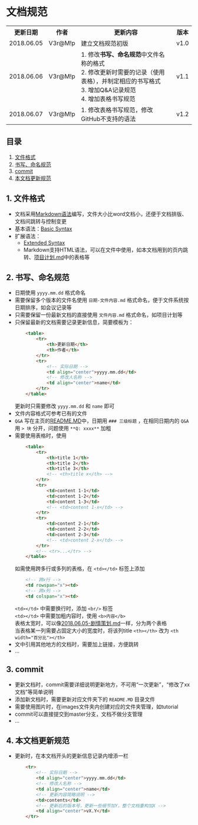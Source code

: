 # 文档规范

<table>
    <tr>
        <th>更新日期</th>
        <th>作者</th>
        <th>更新内容</th>
        <th>版本</th>
    </tr>
    <tr>
        <td align="center">2018.06.05</td>
        <td align="center">V3r@M!p</td>
        <td>建立文档规范初版</td>
        <td align="center">v1.0</td>
    </tr>
    <tr>
        <td align="center">2018.06.06</td>
        <td align="center">V3r@M!p</td>
        <td>
            1. 修改<b>书写、命名规范</b>中文件名称的格式
            <br/>
            2. 修改更新时需要的记录（使用表格），并制定相应的书写格式
            <br/>
            3. 增加Q&A记录规范
            <br/>
            4. 增加表格书写规范
        </td>
        <td align="center">v1.1</td>
    </tr>
    <tr>
        <td align="center">2018.06.07</td>
        <td align="center">V3r@M!p</td>
        <td>
            1. 修改表格书写规范，修改GitHub不支持的语法
        </td>
        <td align="center">v1.2</td>
    </tr>
</table>

## 目录
1. [文件格式](#1-文件格式)
2. [书写、命名规范](#2-书写、命名规范)
3. [commit](#3-commit)
4. [本文档更新规范](#4-本文档更新规范)

## 1. 文件格式

- 文档采用[Markdown语法](https://www.markdownguide.org/getting-started)编写，文件大小比word文档小，还便于文档排版、文档间跳转与控制变更
- 基本语法：[Basic Syntax](https://www.markdownguide.org/basic-syntax)
- 扩展语法：
    - [Extended Syntax](https://www.markdownguide.org/extended-syntax)
    - Markdown支持HTML语法，可以在文件中使用，如本文档用到的页内跳转、[项目计划.md](planning/project/项目计划.md)中的表格等

## 2. 书写、命名规范

- 日期使用 `yyyy.mm.dd` 格式命名
- 需要保留多个版本的文件名使用 `日期-文件内容.md` 格式命名，便于文件系统按日期排序，如会议记录等
- 只需要保留一份最新文档的直接使用 `文件内容.md` 格式命名，如项目计划等
- 只保留最新的文档需要记录更新信息，简要模板为：
    ```html
        <table>
            <tr>
                <th>更新日期</th>
                <th>作者</th>
            </tr>
            <tr>
                <!-- 实际日期 -->
                <td align="center">yyyy.mm.dd</td>
                <!-- 修改人名称 -->
                <td align="center">name</td>
            </tr>
        </table>
    ```
    更新时只需要修改 `yyyy.mm.dd` 和 `name` 即可
- 文件内容格式可参考已有的文件
- `Q&A` 写在主页的[README.MD](./README.MD)中，日期用 `### 三级标题` ，在相同日期内的 `Q&A` 用 `> 块` 分开，问题使用 `**Q: xxxx**` 加粗
- 需要使用表格时，使用
    ```html
        <table>
            <tr>
                <th>title 1</th>
                <th>title 2</th>
                <th>title 3</th>
                <!-- <th>title x</th> -->
            </tr>
            <tr>
                <td>content 1-1</td>
                <td>content 1-2</td>
                <td>content 1-3</td>
                <!-- <td>content 1-x</td> -->
            </tr>
            <tr>
                <td>content 2-1</td>
                <td>content 2-2</td>
                <td>content 2-3</td>
                <!-- <td>content 2-x</td> -->
            </tr>
            <!-- <tr>...</tr> -->
        </table>
    ```
    如需使用跨多行或多列的表格，在 `<td></td>` 标签上添加
    ```html
        <!-- 跨x行 -->
        <td rowspan="x"><td>
        <!-- 跨x列 -->
        <td colspan="x"><td>
    ```
    `<td></td>` 中需要换行时，添加 `<br/>` 标签  
    `<td></td>` 中需要加粗内容时，使用 `<b>内容</b>`  
    表格太宽时，可以像[2018.06.05-剧情策划.md](planning/game/2018.06.05-剧情策划.md)一样，分为两个表格  
    当表格某一列需要占固定大小的宽度时，将该列title `<th></th>` 改为 `<th width="百分比"></th>` 
- 文中引用其他地方的文档时，需要加上链接，方便跳转
- ...

## 3. commit

- 更新文档时，commit需要详细说明更新地方，不可用“一次更新”，“修改了xx文档”等简单说明
- 添加新文档时，需要更新对应文件夹下的 `README.MD` 目录文件
- 需要使用图片时，在images文件夹内创建对应的文件夹管理，如tutorial
- commit可以直接提交到master分支，文档不做分支管理
- ...

## 4. 本文档更新规范

- 更新时，在本文档开头的更新信息记录内增添一栏
    ```html
        <tr>
            <!-- 实际日期 -->
            <td align="center">yyyy.mm.dd</td>
            <!-- 修改人名称 -->
            <td align="center">name</td>
            <!-- 更新内容简略说明 -->
            <td>contents</td>
            <!-- 更新后的版本号，更新一些细节加Y，整个文档重构加X -->
            <td align="center">vX.Y</td>
        </tr>
    ```